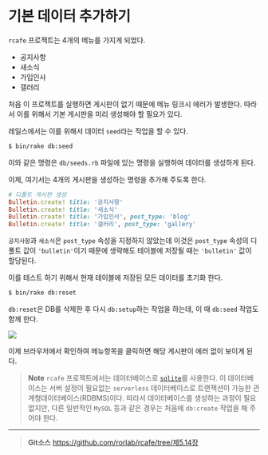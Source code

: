 # 기본 데이터 추가하기

`rcafe` 프로젝트는 4개의 메뉴를 가지게 되었다.

* 공지사항
* 새소식
* 가입인사
* 갤러리

처음 이 프로젝트를 실행하면 게시판이 없기 때문에 메뉴 링크시 에러가 발생한다. 따라서 이를 위해서 기본 게시판을 미리 생성해야 할 필요가 있다.

레일스에서는 이를 위해서 데이터 `seed`라는 작업을 할 수 있다.

```bash
$ bin/rake db:seed
```

이와 같은 명령은 `db/seeds.rb` 파일에 있는 명령을 실행하여 데이터를 생성하게 된다.

이제, 여기서는 4개의 게시판을 생성하는 명령을 추가해 주도록 한다.

```ruby
# 디폴트 게시판 생성
Bulletin.create! title: '공지사항'
Bulletin.create! title: '새소식'
Bulletin.create! title: '가입인사', post_type: 'blog'
Bulletin.create! title: '갤러리', post_type: 'gallery'
```

`공지사항`과 `새소식`은 `post_type` 속성을 지정하지 않았는데 이것은 `post_type` 속성의 디폴트 값이 `'bulletin'`이기 때문에 생략해도 테이블에 저장될 때는 `'bulletin'` 값이 할당된다.

이를 테스트 하기 위해서 현재 테이블에 저장된 모든 데이터를 초기화 한다.

```bash
$ bin/rake db:reset
```

`db:reset`은 DB를 삭제한 후 다시 `db:setup`하는 작업을 하는데, 이 때 `db:seed` 작업도 함께 한다.


![](http://i1373.photobucket.com/albums/ag392/rorlab/Photobucket%20Desktop%20-%20RORLAB/rcafe/2014-05-20_17-31-39_zps9b225561.png)

이제 브라우저에서 확인하여 메뉴항목을 클릭하면 해당 게시판이 에러 없이 보이게 된다.

> **Note** `rcafe` 프로젝트에서는 데이터베이스로 [`sqlite`](http://www.sqlite.org)를 사용한다. 이 데이터베이스는 서버 설정이 필요없는 `serverless` 데이터베이스로 트랜잭션이 가능한 관계형데이터베이스(RDBMS)이다. 따라서 데이터베이스를 생성하는 과정이 필요없지만, 다른 일반적인 `MySQL` 등과 같은 경우는 처음에 `db:create` 작업을 해 주어야 한다.

---
> **Git소스** https://github.com/rorlab/rcafe/tree/제5.14장
